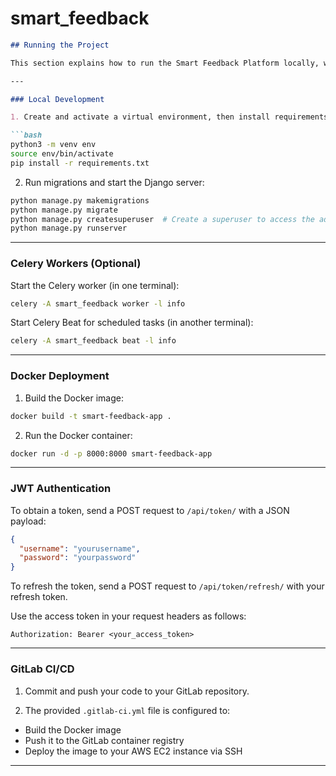 # smart_feedback

```markdown
## Running the Project

This section explains how to run the Smart Feedback Platform locally, with Docker, and use JWT for authentication. It also covers deploying via GitLab CI/CD.

---

### Local Development

1. Create and activate a virtual environment, then install requirements:

```bash
python3 -m venv env
source env/bin/activate
pip install -r requirements.txt
```

2. Run migrations and start the Django server:

```bash
python manage.py makemigrations
python manage.py migrate
python manage.py createsuperuser  # Create a superuser to access the admin dashboard
python manage.py runserver
```

---

### Celery Workers (Optional)

Start the Celery worker (in one terminal):

```bash
celery -A smart_feedback worker -l info
```

Start Celery Beat for scheduled tasks (in another terminal):

```bash
celery -A smart_feedback beat -l info
```

---

### Docker Deployment

1. Build the Docker image:

```bash
docker build -t smart-feedback-app .
```

2. Run the Docker container:

```bash
docker run -d -p 8000:8000 smart-feedback-app
```

---

### JWT Authentication

To obtain a token, send a POST request to `/api/token/` with a JSON payload:

```json
{
  "username": "yourusername",
  "password": "yourpassword"
}
```

To refresh the token, send a POST request to `/api/token/refresh/` with your refresh token.

Use the access token in your request headers as follows:

```
Authorization: Bearer <your_access_token>
```

---

### GitLab CI/CD

1. Commit and push your code to your GitLab repository.

2. The provided `.gitlab-ci.yml` file is configured to:

- Build the Docker image
- Push it to the GitLab container registry
- Deploy the image to your AWS EC2 instance via SSH

---
```

